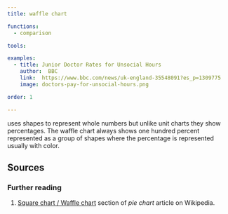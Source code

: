 ```yaml
---
title: waffle chart

functions:
  - comparison

tools:

examples:
  - title: Junior Doctor Rates for Unsocial Hours
    author:  BBC
    link:  https://www.bbc.com/news/uk-england-35548091?es_p=1309775
    image: doctors-pay-for-unsocial-hours.png

order: 1

---
```


uses shapes to represent whole numbers but unlike unit charts they show percentages. The waffle chart always shows one hundred percent represented as a group of shapes where the percentage is represented usually with color.

<!--more-->

## Sources

### Further reading
1. [Square chart / Waffle chart](https://en.wikipedia.org/wiki/Pie_chart#Square_chart_/_Waffle_chart) section of *pie chart* article on Wikipedia.